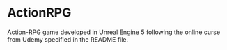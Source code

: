 # ActionRPG
Action-RPG game developed in Unreal Engine 5 following the online curse from Udemy specified in the README file.
